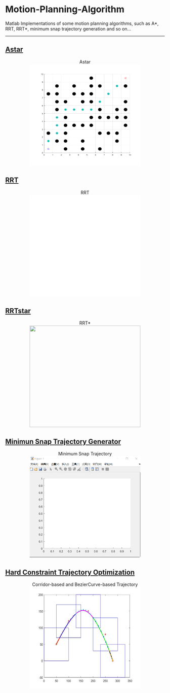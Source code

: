 # Motion-Planning-Algorithm
Matlab Implementations of some motion planning algorithms, such as A*, RRT, RRT*, minimum snap trajectory generation and so on...

---

## [Astar](https://github.com/Mesywang/Motion-Planning-Algorithm/tree/master/Astar)

<div align=center> Astar</div>
<div align=center>
	<img src="./Astar/img/AstarMatLab.png" width = "350" height = "320" >
</div>

## [RRT](https://github.com/Mesywang/Motion-Planning-Algorithm/tree/master/RRT-RRTstar)

<div align=center> RRT </div>
<div align=center>
	<img src="./RRT-RRTstar/results/RRT.gif" width = "350" height = "320" >
</div>

## [RRTstar](https://github.com/Mesywang/Motion-Planning-Algorithm/tree/master/RRT-RRTstar)

<div align=center> RRT* </div>
<div align=center>
	<img src="./RRT-RRTstar/results/RRTStar.gif" width = "350" height = "320" >
</div>

## [Minimun Snap Trajectory Generator](https://github.com/Mesywang/Motion-Planning-Algorithm/tree/master/MinimunSnapTrajectoryGenerator)

<div align=center> Minimum Snap Trajectory</div>
<div align=center>
	<img src="./MinimunSnapTrajectoryGenerator/results/MinimumSnap_QP1.gif" width = "350" height = "320" >
</div>

## [Hard Constraint Trajectory Optimization](https://github.com/Mesywang/Motion-Planning-Algorithm/tree/master/HardConstraintTrajectoryOptimization)

<div align=center> Corridor-based and BezierCurve-based Trajectory</div>
<div align=center>
	<img src="./HardConstraintTrajectoryOptimization/result/trajectory.jpg" width = "350" height = "320" >
</div>